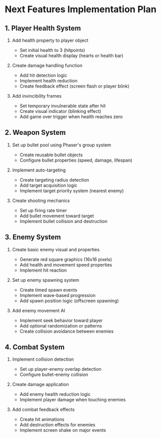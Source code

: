 # Next Features Implementation Plan

## 1. Player Health System

1. Add health property to player object
    - Set initial health to 3 (hitpoints)
    - Create visual health display (hearts or health bar)

2. Create damage handling function
    - Add hit detection logic
    - Implement health reduction
    - Create feedback effect (screen flash or player blink)

3. Add invincibility frames
    - Set temporary invulnerable state after hit
    - Create visual indicator (blinking effect)
    - Add game over trigger when health reaches zero

## 2. Weapon System

1. Set up bullet pool using Phaser's group system
    - Create reusable bullet objects
    - Configure bullet properties (speed, damage, lifespan)

2. Implement auto-targeting
    - Create targeting radius detection
    - Add target acquisition logic
    - Implement target priority system (nearest enemy)

3. Create shooting mechanics
    - Set up firing rate timer
    - Add bullet movement toward target
    - Implement bullet collision and destruction

## 3. Enemy System

1. Create basic enemy visual and properties
    - Generate red square graphics (16x16 pixels)
    - Add health and movement speed properties
    - Implement hit reaction

2. Set up enemy spawning system
    - Create timed spawn events
    - Implement wave-based progression
    - Add spawn position logic (offscreen spawning)

3. Add enemy movement AI
    - Implement seek behavior toward player
    - Add optional randomization or patterns
    - Create collision avoidance between enemies

## 4. Combat System

1. Implement collision detection
    - Set up player-enemy overlap detection
    - Configure bullet-enemy collision

2. Create damage application
    - Add enemy health reduction logic
    - Implement player damage when touching enemies

3. Add combat feedback effects
    - Create hit animations
    - Add destruction effects for enemies
    - Implement screen shake on major events